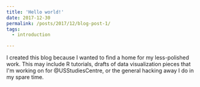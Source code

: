 ```yaml
---
title: 'Hello world!'
date: 2017-12-30
permalink: /posts/2017/12/blog-post-1/
tags:
  - introduction

---
```



I created this blog because I wanted to find a home for my less-polished work. This may include R tutorials, drafts of data visualization pieces that I'm working on for @USStudiesCentre, or the general hacking away I do in my spare time. 